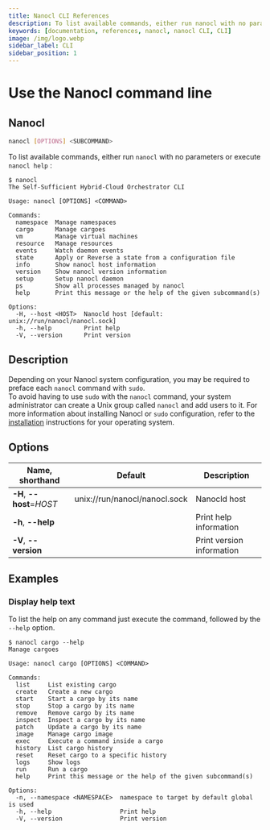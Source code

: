 ```yaml
---
title: Nanocl CLI References
description: To list available commands, either run nanocl with no parameters or execute nanocl help
keywords: [documentation, references, nanocl, nanocl CLI, CLI]
image: /img/logo.webp
sidebar_label: CLI
sidebar_position: 1
---
```


# Use the Nanocl command line

## Nanocl

```sh
nanocl [OPTIONS] <SUBCOMMAND>
```

To list available commands, either run `nanocl` with no parameters or execute `nanocl help` :

```console
$ nanocl
The Self-Sufficient Hybrid-Cloud Orchestrator CLI

Usage: nanocl [OPTIONS] <COMMAND>

Commands:
  namespace  Manage namespaces
  cargo      Manage cargoes
  vm         Manage virtual machines
  resource   Manage resources
  events     Watch daemon events
  state      Apply or Reverse a state from a configuration file
  info       Show nanocl host information
  version    Show nanocl version information
  setup      Setup nanocl daemon
  ps         Show all processes managed by nanocl
  help       Print this message or the help of the given subcommand(s)

Options:
  -H, --host <HOST>  Nanocld host [default: unix://run/nanocl/nanocl.sock]
  -h, --help         Print help
  -V, --version      Print version

```

## Description

Depending on your Nanocl system configuration, you may be required to preface each `nanocl` command with `sudo`. <br />
To avoid having to use `sudo` with the `nanocl` command, your system administrator can create a Unix group called `nanocl` and add users to it.
For more information about installing Nanocl or `sudo` configuration, refer to the [installation](/docs/setups/nanocl/readme.md) instructions for your operating system.

## Options

| Name, shorthand      | Default | Description 
| -------------------- | ------- | ----------- 
| **-H**, **\--host**=*HOST* | unix://run/nanocl/nanocl.sock | Nanocld host
| **-h**, **\--help** | | Print help information
| **-V**, **\--version** | | Print version information

## Examples

### Display help text

To list the help on any command just execute the command, followed by the `--help` option.

```console
$ nanocl cargo --help
Manage cargoes

Usage: nanocl cargo [OPTIONS] <COMMAND>

Commands:
  list     List existing cargo
  create   Create a new cargo
  start    Start a cargo by its name
  stop     Stop a cargo by its name
  remove   Remove cargo by its name
  inspect  Inspect a cargo by its name
  patch    Update a cargo by its name
  image    Manage cargo image
  exec     Execute a command inside a cargo
  history  List cargo history
  reset    Reset cargo to a specific history
  logs     Show logs
  run      Run a cargo
  help     Print this message or the help of the given subcommand(s)

Options:
  -n, --namespace <NAMESPACE>  namespace to target by default global is used
  -h, --help                   Print help
  -V, --version                Print version
```
